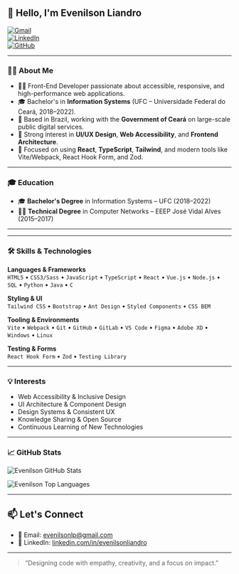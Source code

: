 
## 👋 Hello, I'm Evenilson Liandro

[![Gmail](https://img.shields.io/badge/Gmail-D14836?style=for-the-badge&logo=gmail&logoColor=white)](mailto:evenilsonlp@gmail.com)  
[![LinkedIn](https://img.shields.io/badge/LinkedIn-0077B5?style=for-the-badge&logo=linkedin&logoColor=white)](https://www.linkedin.com/in/evenilsonliandro)  
[![GitHub](https://img.shields.io/badge/GitHub-181717?style=for-the-badge&logo=github&logoColor=white)](https://github.com/evenilson)

---

### 👨‍💻 About Me

- 🧑‍💻 Front-End Developer passionate about accessible, responsive, and high-performance web applications.
- 🎓 Bachelor's in **Information Systems** (UFC – Universidade Federal do Ceará, 2018–2022).
- 📌 Based in Brazil, working with the **Government of Ceará** on large-scale public digital services.
- 🎨 Strong interest in **UI/UX Design**, **Web Accessibility**, and **Frontend Architecture**.
- 🚀 Focused on using **React**, **TypeScript**, **Tailwind**, and modern tools like Vite/Webpack, React Hook Form, and Zod.

---

### 🎓 Education

- 🎓 **Bachelor's Degree** in Information Systems – UFC (2018–2022)  
- 🧑‍🔧 **Technical Degree** in Computer Networks – EEEP José Vidal Alves (2015–2017)

---

<!-- ### 🚀 Featured Projects

- 🔤 **[use-typewriter](https://github.com/evenilson/use-typewriter)** – Custom React hook for animated typing effects.
- 🧭 **[react-intersection-scrollspy](https://github.com/evenilson/react-intersection-scrollspy)** – Hook-based scrollspy using IntersectionObserver.
- 📱 **[project_imc_flutter](https://github.com/evenilson/project_imc_flutter)** – BMI calculator app using Flutter/Dart.
- 🌳 **[arvore-binaria](https://github.com/evenilson/arvore-binaria)** – Binary tree algorithm written in Python. -->

---

### 🛠️ Skills & Technologies

**Languages & Frameworks**  
`HTML5` • `CSS3/Sass` • `JavaScript` • `TypeScript` • `React` • `Vue.js` • `Node.js` • `SQL` • `Python` • `Java` • `C`

**Styling & UI**  
`Tailwind CSS` • `Bootstrap` • `Ant Design` • `Styled Components` • `CSS BEM`

**Tooling & Environments**  
`Vite` • `Webpack` • `Git` • `GitHub` • `GitLab` • `VS Code` • `Figma` • `Adobe XD` • `Windows` • `Linux`

**Testing & Forms**  
`React Hook Form` • `Zod` • `Testing Library`

---

### 💡 Interests

- Web Accessibility & Inclusive Design  
- UI Architecture & Component Design  
- Design Systems & Consistent UX  
- Knowledge Sharing & Open Source  
- Continuous Learning of New Technologies

---

### 📈 GitHub Stats

<p>
  <img src="https://github-readme-stats.vercel.app/api?username=evenilson&show_icons=true&theme=dracula" alt="Evenilson GitHub Stats" />
</p>

<p>
  <img src="https://github-readme-stats.vercel.app/api/top-langs/?username=evenilson&langs_count=10&layout=compact&theme=tokyonight" alt="Evenilson Top Languages" />
</p>

---

## 📫 Let's Connect

- 📧 Email: [evenilsonlp@gmail.com](mailto:evenilsonlp@gmail.com)  
- 💼 LinkedIn: [linkedin.com/in/evenilsonliandro](https://www.linkedin.com/in/evenilsonliandro)

---

> “Designing code with empathy, creativity, and a focus on impact.”
